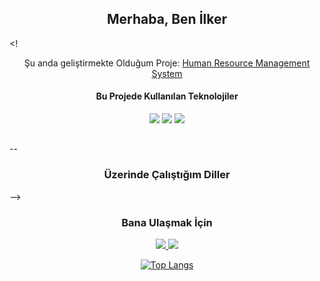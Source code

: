 ### <h2 align="center"> Merhaba, Ben İlker </h2>

<!<p align="center"> 
  Şu anda geliştirmekte Olduğum Proje: 
  <a href="https://github.com/iKotti/human-resource-management-system"> Human Resource Management System </a>
</p>

<div align="center">
  <h4> Bu Projede Kullanılan Teknolojiler </h4>
  <img src="https://img.shields.io/badge/Spring-6DB33F?style=for-the-badge&logo=spring&logoColor=white">
  <img src="https://img.shields.io/badge/React-20232A?style=for-the-badge&logo=react&logoColor=61DAFB">
  <img src="https://img.shields.io/badge/PostgreSQL-316192?style=for-the-badge&logo=postgresql&logoColor=white">
</div>

<h2></h2>

--
<div align="center">
  <h3>Üzerinde Çalıştığım Diller</h3>
  <i class="devicon-javascript-plain colored"></i>
</div> 
-->


<h3 align="center"> Bana Ulaşmak İçin </h3>

<p align="center">
  <a href="https://www.linkedin.com/in/ilker-yildiz/"> 
    <img src="https://img.shields.io/badge/LinkedIn-0077B5?style=for-the-badge&logo=linkedin&logoColor=white">
  </a>
   <a href="mailto:ikotti.1998@gmail.com"> 
      <img src="https://img.shields.io/badge/Gmail-D14836?style=for-the-badge&logo=gmail&logoColor=white">
  </a>
</p>

<div align="center">

  [![Top Langs](https://github-readme-stats.vercel.app/api/top-langs/?username=ikotti&layout=compact&langs_count=8&hide=css,html)](https://github.com/anuraghazra/github-readme-stats)
</div>



